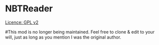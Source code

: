 NBTReader
=========
[Licence: GPL v2](https://github.com/thislooksfun/NBTReader/blob/master/LICENCE)

#This mod is no longer being maintained. Feel free to clone & edit to your will, just as long as you mention I was the original author.
